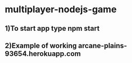 # multiplayer-nodejs-game
## 1)To start app type npm start 
## 2)Example of working  arcane-plains-93654.herokuapp.com
